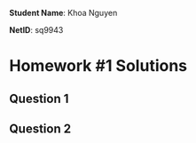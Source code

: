 **Student Name**:  Khoa Nguyen

**NetID**: sq9943

# Homework #1 Solutions

## Question 1 

## Question 2
